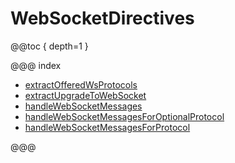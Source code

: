 <a id="websocketdirectives"></a>
# WebSocketDirectives

@@toc { depth=1 }

@@@ index

* [extractOfferedWsProtocols](extractOfferedWsProtocols.md)
* [extractUpgradeToWebSocket](extractUpgradeToWebSocket.md)
* [handleWebSocketMessages](handleWebSocketMessages.md)
* [handleWebSocketMessagesForOptionalProtocol](handleWebSocketMessagesForOptionalProtocol.md)
* [handleWebSocketMessagesForProtocol](handleWebSocketMessagesForProtocol.md)

@@@
